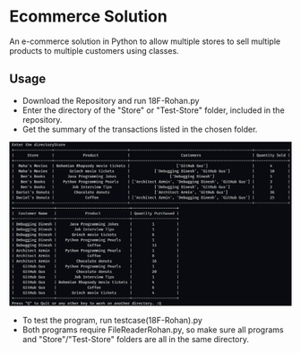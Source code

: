 # Ecommerce Solution
An e-commerce solution in Python to allow multiple stores to sell multiple products to multiple customers using classes.

## Usage 
* Download the Repository and run 18F-Rohan.py
* Enter the directory of the "Store" or "Test-Store" folder, included in the repository.
* Get the summary of the transactions listed in the chosen folder.

![Alt-Text](https://github.com/barbeque-sauce/Ecommerce-Solution/blob/master/output.png)

* To test the program, run testcase(18F-Rohan).py
* Both programs require FileReaderRohan.py, so make sure all programs and "Store"/"Test-Store" folders are all in the same directory.

